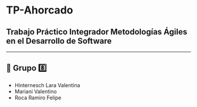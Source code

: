 # TP-Ahorcado
## Trabajo Práctico Integrador Metodologías Ágiles en el Desarrollo de Software

---

## 👤 Grupo 8️⃣
- Hinternesch Lara Valentina
- Mariani Valentino
- Roca Ramiro Felipe
